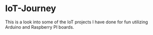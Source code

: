 # IoT-Journey
This is a look into some of the IoT projects I have done for fun utilizing Arduino and Raspberry PI boards.
